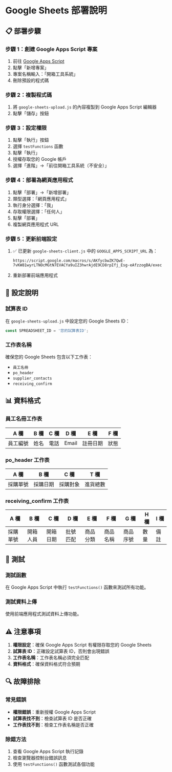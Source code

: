 # Google Sheets 部署說明

## 📋 部署步驟

### 步驟 1：創建 Google Apps Script 專案

1. 前往 [Google Apps Script](https://script.google.com/)
2. 點擊「新增專案」
3. 專案名稱輸入：「開箱工具系統」
4. 刪除預設的程式碼

### 步驟 2：複製程式碼

1. 將 `google-sheets-upload.js` 的內容複製到 Google Apps Script 編輯器
2. 點擊「儲存」按鈕

### 步驟 3：設定權限

1. 點擊「執行」按鈕
2. 選擇 `testFunctions` 函數
3. 點擊「執行」
4. 授權存取您的 Google 帳戶
5. 選擇「進階」→「前往開箱工具系統（不安全）」

### 步驟 4：部署為網頁應用程式

1. 點擊「部署」→「新增部署」
2. 類型選擇：「網頁應用程式」
3. 執行身分選擇：「我」
4. 存取權限選擇：「任何人」
5. 點擊「部署」
6. 複製網頁應用程式 URL

### 步驟 5：更新前端設定

1. ✅ 已更新 `google-sheets-client.js` 中的 `GOOGLE_APPS_SCRIPT_URL` 為：
   ```
   https://script.google.com/macros/s/AKfycbwZK7QwE-7vKW81wyrLTNOcMGtN7EVACYa9uIZ3hwrAjdE9CD8rpIfj_Esg-eAfzzogBA/exec
   ```
2. 重新部署前端應用程式

## 🔧 設定說明

### 試算表 ID
在 `google-sheets-upload.js` 中設定您的 Google Sheets ID：
```javascript
const SPREADSHEET_ID = '您的試算表ID';
```

### 工作表名稱
確保您的 Google Sheets 包含以下工作表：
- `員工名冊`
- `po_header`
- `supplier_contacts`
- `receiving_confirm`

## 📊 資料格式

### 員工名冊工作表
| A 欄 | B 欄 | C 欄 | D 欄 | E 欄 | F 欄 |
|------|------|------|------|------|------|
| 員工編號 | 姓名 | 電話 | Email | 註冊日期 | 狀態 |

### po_header 工作表
| A 欄 | B 欄 | C 欄 | T 欄 |
|------|------|------|------|
| 採購單號 | 採購日期 | 採購對象 | 進貨總數 |

### receiving_confirm 工作表
| A 欄 | B 欄 | C 欄 | D 欄 | E 欄 | F 欄 | G 欄 | H 欄 | I 欄 |
|------|------|------|------|------|------|------|------|------|
| 採購單號 | 開箱人員 | 開箱日期 | 批號匹配 | 商品分類 | 商品名稱 | 商品序號 | 數量 | 備註 |

## 🚀 測試

### 測試函數
在 Google Apps Script 中執行 `testFunctions()` 函數來測試所有功能。

### 測試資料上傳
使用前端應用程式測試資料上傳功能。

## ⚠️ 注意事項

1. **權限設定**：確保 Google Apps Script 有權限存取您的 Google Sheets
2. **試算表 ID**：正確設定試算表 ID，否則會出現錯誤
3. **工作表名稱**：工作表名稱必須完全匹配
4. **資料格式**：確保資料格式符合預期

## 🔍 故障排除

### 常見錯誤
- **權限錯誤**：重新授權 Google Apps Script
- **試算表找不到**：檢查試算表 ID 是否正確
- **工作表找不到**：檢查工作表名稱是否正確

### 除錯方法
1. 查看 Google Apps Script 執行記錄
2. 檢查瀏覽器控制台錯誤訊息
3. 使用 `testFunctions()` 函數測試各個功能
